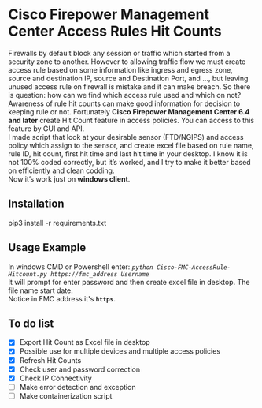 # Cisco Firepower Management Center Access Rules Hit Counts

Firewalls by default block any session or traffic which started from a security zone to another. However to allowing traffic flow we must create access rule based on some information like ingress and egress zone, source and destination IP, source and Destination Port, and …, but leaving unused access rule on firewall is mistake and it can make breach. So there is question: how can we find which access rule used and which on not? Awareness of rule hit counts can make good information for decision to keeping rule or not. Fortunately **Cisco Firepower Management Center 6.4 and later** create Hit Count feature in access policies. You can access to this feature by GUI and API.  
I made script that look at your desirable sensor (FTD/NGIPS) and access policy which assign to the sensor, and create excel file based on rule name, rule ID, hit count, first hit time and last hit time in your desktop. I know it is not 100% coded correctly, but it’s worked, and I try to make it better based on efficiently and clean codding.  
Now it’s work just on **windows client**.  

## Installation

pip3 install -r requirements.txt

## Usage Example

In windows CMD or Powershell enter: *``` python Cisco-FMC-AccessRule-Hitcount.py https://fmc_address Username ```*  
It will prompt for enter password and then create excel file in desktop. The file name start date.  
Notice in FMC address it's **``` https ```**.  

## To do list

- [x] Export Hit Count as Excel file in desktop
- [x] Possible use for multiple devices and multiple access policies
- [x] Refresh Hit Counts
- [x] Check user and password correction
- [x] Check IP Connectivity
- [ ] Make error detection and exception
- [ ] Make containerization script

